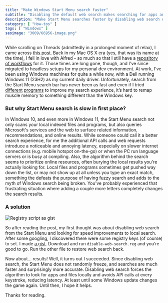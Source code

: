 ```yaml
---
title: "Make Windows Start Menu search faster"
subtitle: "Disabling the default web search makes searching for apps and files a breeze"
description: "Make Start Menu searches faster by disabling web search on Windows 10 and Windows 11"
category: [ "How-tos" ]
tags: [ "Windows" ]
seoimage: "3009/66956-image.png"
---
```


While scrolling on Threads (admittedly in a prolonged moment of relax), I came across [this post](https://www.threads.net/@thebobpony/post/DB3EvtIuEb_?xmt=AQGz6jxTAfIPbzRMjWU7iwuI8JYl9hvtEB730bJ1GRePTA). Back in my Mac OS X era (yes, that was its name at the time), I fell in love with Alfred - so much so that I still have a [repository of workflows](https://github.com/pirafrank/alfred_workflows) for it. Those times are long gone, though, and I've since migrated to headless setups for my personal dev environment. At work, I've been using Windows machines for quite a while now, with a Dell running Windows 11 (23H2) as my current daily driver. Unfortunately, search from the Start Menu search bar has never been as fast and even if I tried [different](https://learn.microsoft.com/en-us/windows/powertoys/run) [programs](https://www.voidtools.com/downloads/) to improve my search experience, it’s hard to remap muscle memory to something different than the Windows key.

### But why Start Menu search is slow in first place?

In Windows 10, and even more in Windows 11, the Start Menu search not only scans your local indexed files and programs, but also queries Microsoft's services and the web to surface related information, recommendations, and online results. While someone could call it a better search experience, for me the additional API calls and web requests introduce a noticeable and annoying latency, especially on slower internet connections (e.g. mobile hotspot on-the-go) or when the PC run language servers or is busy at compiling. Also, the algorithm behind the search seems to prioritize online resources, often burying the local results you're actually looking for. Local files and programs sometimes get pushed way down the list, or may not show up at all unless you type an exact match, something the defeats the purpose of having fuzzy search and adds to the myth of Windows search being broken. You've probably experienced that frustrating situation where adding a couple more letters completely changes the search results.

### A solution

![Registry script as gist](https://fpira.com/static/postimages/3009/66956-image.png)

So after reading the post, my first thought was about disabling web search from the Start Menu and looking for speed improvements to local search. After some googling, I discovered there were some registry keys (of course) to set. I made [a gist](https://gist.github.com/pirafrank/ae668b702242b2b2ab79a2fc1d072015). Download and run `disable-web-search.reg` and you’re good to go. Run the other file to restore web search back.

Now about… results! Well, it turns out I succeeded. Since disabling web search, the Start Menu does not randomly freeze, and searches are much faster and surprisingly more accurate. Disabling web search forces the algorithm to look for apps and files locally and avoids API calls at every keystroke, reducing latency. At least until some Windows update changes the game again. Until then, I hope it helps.

Thanks for reading.

